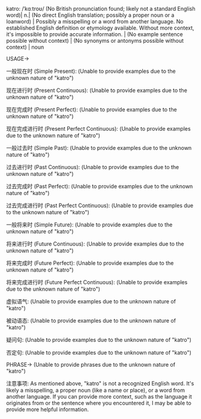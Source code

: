katro: /ˈkɑːtroʊ/ (No British pronunciation found; likely not a standard English word)| n.|  (No direct English translation; possibly a proper noun or a loanword) | Possibly a misspelling or a word from another language. No established English definition or etymology available. Without more context, it's impossible to provide accurate information. |  (No example sentence possible without context) | (No synonyms or antonyms possible without context) | noun


USAGE->

一般现在时 (Simple Present):
(Unable to provide examples due to the unknown nature of "katro")



现在进行时 (Present Continuous):
(Unable to provide examples due to the unknown nature of "katro")


现在完成时 (Present Perfect):
(Unable to provide examples due to the unknown nature of "katro")


现在完成进行时 (Present Perfect Continuous):
(Unable to provide examples due to the unknown nature of "katro")


一般过去时 (Simple Past):
(Unable to provide examples due to the unknown nature of "katro")


过去进行时 (Past Continuous):
(Unable to provide examples due to the unknown nature of "katro")


过去完成时 (Past Perfect):
(Unable to provide examples due to the unknown nature of "katro")


过去完成进行时 (Past Perfect Continuous):
(Unable to provide examples due to the unknown nature of "katro")


一般将来时 (Simple Future):
(Unable to provide examples due to the unknown nature of "katro")


将来进行时 (Future Continuous):
(Unable to provide examples due to the unknown nature of "katro")


将来完成时 (Future Perfect):
(Unable to provide examples due to the unknown nature of "katro")


将来完成进行时 (Future Perfect Continuous):
(Unable to provide examples due to the unknown nature of "katro")


虚拟语气:
(Unable to provide examples due to the unknown nature of "katro")


被动语态:
(Unable to provide examples due to the unknown nature of "katro")



疑问句:
(Unable to provide examples due to the unknown nature of "katro")



否定句:
(Unable to provide examples due to the unknown nature of "katro")



PHRASE->
(Unable to provide phrases due to the unknown nature of "katro")


注意事项:  As mentioned above, "katro" is not a recognized English word. It's likely a misspelling, a proper noun (like a name or place), or a word from another language.  If you can provide more context, such as the language it originates from or the sentence where you encountered it,  I may be able to provide more helpful information.
